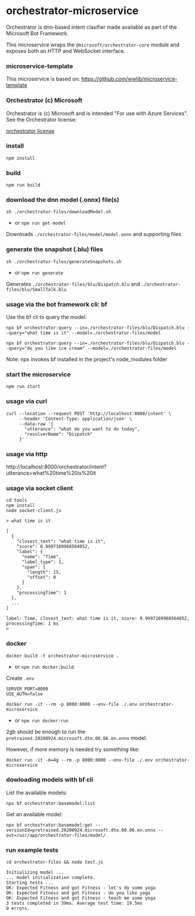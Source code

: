# orchestrator-microservice

Orchestrator is dnn-based intent clasifier made available as part of the Microsoft Bot Framework.

This microservice wraps the `@microsoft/orchestrator-core` module and exposes both an HTTP and WebSocket interface.

### microservice-template

This microservice is based on: https://github.com/wwlib/microservice-template


### Orchestrator (c) Microsoft

Orchestrator is (c) Microsoft and is intended "For use with Azure Services". See the Orchestrator license:

[orchestrator license](./orchestrator-files/model/LICENSE.md)

### install

`npm install`
### build

`npm run build`

### download the dnn model (.onnx) file(s)

`sh ./orchestrator-files/downloadModel.sh`
- or `npm run get-model`

Downloads `./orchestrator-files/model/model.onnx` and supporting files

### generate the snapshot (.blu) files 

`sh ./orchestrator-files/generateSnapshots.sh`
- or `npm run generate`

Generates `./orchestrator-files/blu/Dispatch.blu` and `./orchestrator-files/blu/SmallTalk.blu`


### usage via the bot framework cli: bf

Use the bf cli to query the model:

```
npx bf orchestrator:query --in=./orchestrator-files/blu/Dispatch.blu --query="what time is it" --model=./orchestrator-files/model

npx bf orchestrator:query --in=./orchestrator-files/blu/Dispatch.blu --query="do you like ice cream" --model=./orchestrator-files/model
```

Note: npx invokes bf installed in the project's node_modules folder

### start the microservice

`npm run start`

### usage via curl

```
curl --location --request POST 'http://localhost:8000/intent' \
     --header 'Content-Type: application/json' \
     --data-raw '{
       "utterance": "what do you want to do today",
       "resolverName": "Dispatch"
     }'
```

### usage via http

http://localhost:8000/orchestrator/intent?utterance=what%20time%20is%20it

### usage via socket client

```
cd tools
npm install
node socket-client.js
```

```
> what time is it

[
  {
    "closest_text": "what time is it",
    "score": 0.9997169968564052,
    "label": {
      "name": "Time",
      "label_type": 1,
      "span": {
        "length": 15,
        "offset": 0
      }
    },
    "processingTime": 1
  },
  ...
]

label: Time, closest_text: what time is it, score: 0.9997169968564052, processingTime: 1 ms
> 
```

### docker

`docker build -t orchestrator-microservice .`
- or `npm run docker:build`

Create `.env`
```
SERVER_PORT=8000
USE_AUTH=false
```

`docker run -it --rm -p 8000:8000 --env-file ./.env orchestrator-microservice`
- or `npm run docker:run`

2gb should be enough to run the `pretrained.20200924.microsoft.dte.00.06.en.onnx` model.

However, if more memory is needed try something like:

`docker run -it -m=4g --rm -p 8000:8000 --env-file ./.env orchestrator-microservice`


### dowloading models with bf cli

List the available models:

`npx bf orchestrator:basemodel:list`

Get an available model:

`npx bf orchestrator:basemodel:get --versionId=pretrained.20200924.microsoft.dte.00.06.en.onnx --out=/usr/app/orchestrator-files/model/`



### run example tests

`cd orchestrator-files && node test.js`

```
Initializing model ...
... model initialization complete.
Starting tests ...
OK: Expected Fitness and got Fitness - let's do some yoga
OK: Expected Fitness and got Fitness - do you like yoga
OK: Expected Fitness and got Fitness - teach me some yoga
3 tests completed in 39ms. Average test time: 19.5ms
0 errors.
```
